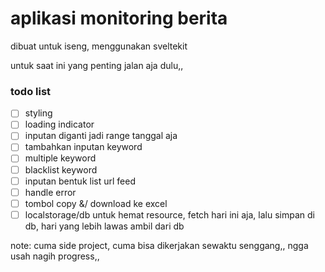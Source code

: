 # aplikasi monitoring berita

dibuat untuk iseng, menggunakan sveltekit

untuk saat ini yang penting jalan aja dulu,,

### todo list

- [ ] styling
- [ ] loading indicator
- [ ] inputan diganti jadi range tanggal aja
- [ ] tambahkan inputan keyword
- [ ] multiple keyword
- [ ] blacklist keyword
- [ ] inputan bentuk list url feed
- [ ] handle error
- [ ] tombol copy &/ download ke excel
- [ ] localstorage/db untuk hemat resource, fetch hari ini aja, lalu simpan di db, hari yang lebih lawas ambil dari db

note: cuma side project, cuma bisa dikerjakan sewaktu senggang,, ngga usah nagih progress,,
